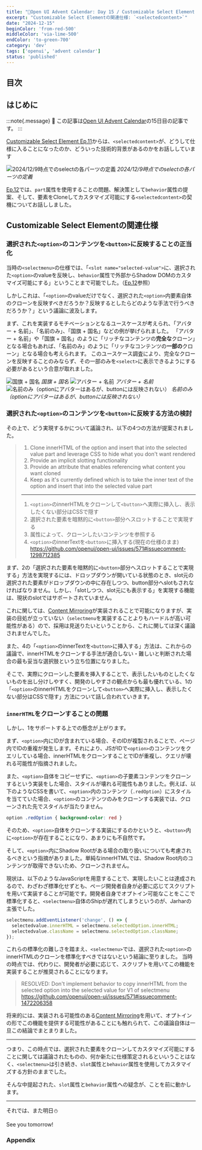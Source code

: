```yaml
---
title: "🎄Open UI Advent Calendar: Day 15 / Customizable Select Element Ep.13"
excerpt: "Customizable Select Elementの関連仕様: `<selectedcontent>`"
date: "2024-12-15"
beginColor: 'from-red-500'
middleColor: 'via-lime-500'
endColor: 'to-green-700'
category: 'dev'
tags: ['openui', 'advent calendar']
status: 'published'
---
```

## 目次

## はじめに

:::note{.message}
🎄 この記事は[Open UI Advent Calendar](https://adventar.org/calendars/10293)の15日目の記事です。
:::

[Customizable Select Element Ep.11](https://blog.sakupi01.com/dev/articles/2024-openui-advent-13)からは、`<selectedcontent>`が、どうして仕様に入ることになったのか、どういった技術的背景があるのかをお話ししています

![2024/12/9時点でのselectの各パーツの定義](/select-anatomy.png)
*2024/12/9時点でのselectの各パーツの定義*

[Ep.12](https://blog.sakupi01.com/dev/articles/2024-openui-advent-14)では、`part`属性を使用することの問題、解決策として`behavior`属性の提案、そして、要素をCloneしてカスタマイズ可能にする`<selectedcontent>`の契機についてお話ししました。

## Customizable Select Elementの関連仕様

### 選択された`<option>`のコンテンツを`<button>`に反映することの正当化

当時の`<selectmenu>`の仕様では、「`<slot name="selected-value">`に、選択された`<option>`のvalueを反映し、`behavior`属性で外部からShadow DOMのカスタマイズ可能にする」ということまで可能でした。（[Ep.12](https://blog.sakupi01.com/dev/articles/2024-openui-advent-14)参照）

しかしこれは、「`<option>`のvalueだけでなく、選択された`<option>`内要素自体のクローンを反映すべきだろうか？反映するとしたらどのような手法で行うべきだろうか？」という議論に波及します。

まず、これを実装するモチベーションとなるユースケースが考えられ、「アバター + 名前」、「名前のみ」、「国旗 + 国名」などの例が挙げられました。
「アバター + 名前」や「国旗 + 国名」のように「リッチなコンテンツの**完全な**クローン」となる場合もあれば、「名前のみ」のように「リッチなコンテンツの**一部の**クローン」となる場合も考えられます。
このユースケース調査により、完全なクローンを反映することのみならず、その一部のみを`<select>`に表示できるようにする必要があるという合意が取れました。

![国旗 + 国名](/flag-clone.png)
*国旗 + 国名*
![アバター + 名前](/avatar-clone.png)
*アバター + 名前*
![名前のみ（optionにアバターはあるが、buttonには反映されない）](/only-name-clone.png)
*名前のみ（optionにアバターはあるが、buttonには反映されない）*

### 選択された`<option>`のコンテンツを`<button>`に反映する方法の検討

その上で、どう実現するかについて議論され、以下の4つの方法が提案されました。

> 1. Clone innerHTML of the option and insert that into the selected value part and leverage CSS to hide what you don't want rendered
> 2. Provide an implicit slotting functionality
> 3. Provide an attribute that enables referencing what content you want cloned
> 4. Keep as it's currently defined which is to take the inner text of the option and insert that into the selected value part
>
> ***
>
> 1. `<option>`のinnerHTMLをクローンして`<button>`へ実際に挿入し、表示したくない部分はCSSで隠す
> 2. 選択された要素を暗黙的に`<button>`部分へスロットすることで実現する
> 3. 属性によって、クローンしたいコンテンツを参照する
> 4. `<option>`のinnerTextを`<button>`に挿入する(現在の仕様のまま)
> https://github.com/openui/open-ui/issues/571#issuecomment-1298712385

まず、2の「選択された要素を暗黙的に`<button>`部分へスロットすることで実現する」方法を実現するには、ドロップダウンが開いている状態のとき、slot元の選択された要素がドロップダウンの中に存在しつつ、button部分へslotもされなければなりません。しかし、「slotしつつ、slot元にも表示する」を実現する機能は、現状のslotではサポートされていません。

これに関しては、[Content Mirroring](https://github.com/openui/open-ui/issues/616)が実装されることで可能になりますが、実装の目処が立っていない（`selectmenu`を実装することよりもハードルが高い可能性がある）ので、採用は見送りたいということから、これに関しては深く議論されませんでした。

また、4の「`<option>`のinnerTextを`<button>`に挿入する」方法は、これからの議論で、innerHTMLをクローンする手法が適合しない・難しいと判断された場合の最も妥当な選択肢という立ち位置になりました。

そこで、実際にクローンした要素を挿入することで、表示したいものとしたくないものを出し分けしやすく、開発のしやすさの観点からも最も優れている、1の「`<option>`のinnerHTMLをクローンして`<button>`へ実際に挿入し、表示したくない部分はCSSで隠す」方法について話し合われていきます。

### `innerHTML`をクローンすることの問題

しかし、1をサポートする上での懸念が上がります。

まず、`<option>`内にIDが含まれている場合、そのIDが複製されることで、ページ内でIDの重複が発生します。それにより、JSがIDで`<option>`のコンテンツをクエリしている場合、innerHTMLをクローンすることでIDが重複し、クエリが壊れる可能性が指摘されました。

また、`<option>`自体をコピーせずに、`<option>`の子要素コンテンツをクローンするという実装をした場合、スタイルが壊れる可能性もありました。例えば、以下のようなCSSを書いて、`<option>`内のコンテンツ（`.redOption`）にスタイルを当てていた場合、`<option>`のコンテンツのみをクローンする実装では、クローンされた先でスタイルが当たりません。

```css
option .redOption { background-color: red }
```

そのため、`<option>`自体をクローンする実装にするのかというと、`<button>`内に`<option>`が存在することになり、あまりにも不自然です。

そして、`<option>`内にShadow Rootがある場合の取り扱いについても考慮されるべきという指摘がありました。単純なinnerHTMLでは、Shadow Root内のコンテンツが取得できないため、クローンされません。

現状は、以下のようなJavaScriptを用意することで、実現したいことは達成されるので、わざわざ標準化せずとも、ページ開発者自身が必要に応じてスクリプトを用いて実装することが可能です。開発者自身でオプトイン可能なことをここで標準化すると、`<selectmenu>`自体のShipが遅れてしまうというのが、Jarharの主張でした。

```js
selectmenu.addEventListener('change', () => {
  selectedvalue.innerHTML = selectmenu.selectedOption.innerHTML;
  selectedvalue.className = selectmenu.selectedOption.className;
});
```

これらの標準化の難しさを踏まえ、`<selectmenu>`では、選択された`<option>`のinnerHTMLのクローンを標準化すべきではないという結論に至りました。
当時の時点では、代わりに、開発者が必要に応じて、スクリプトを用いてこの機能を実装することが推奨されることになります。

> RESOLVED: Don't implement behavior to copy innerHTML from the selected option into the selected value for V1 of selectmenu
> https://github.com/openui/open-ui/issues/571#issuecomment-1472206358

将来的には、実装される可能性のある[Content Mirroring](https://github.com/openui/open-ui/issues/616)を用いて、オプトインの形でこの機能を提供する可能性があることにも触れられて、この議論自体は一旦この結論でまとまりました。

***

つまり、この時点では、選択された要素をクローンしてカスタマイズ可能にすることに関しては議論されたものの、何か新たに仕様策定されるといいうことはなく、`<selectmenu>`は引き続き、`slot`属性と`behavior`属性を使用してカスタマイズする方針のままでした。

そんな中提起された、`slot`属性と`behavior`属性への疑念が、ことを前に動かします。

***

それでは、また明日⛄

See you tomorrow!

### Appendix
